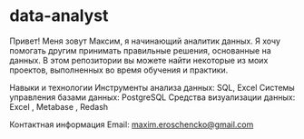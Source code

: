 # data-analyst
Привет! Меня зовут Максим, я начинающий аналитик данных. Я хочу помогать другим принимать правильные решения, основанные на данных. В этом репозитории вы можете найти некоторые из моих проектов, выполненных во время обучения и практики. 


Навыки и технологии
Инструменты анализа данных: SQL, Excel
Системы управления базами данных:  PostgreSQL
Средства визуализации данных: Excel , Metabase , Redash 



Контактная информация
Email: maxim.eroschencko@gmail.com
